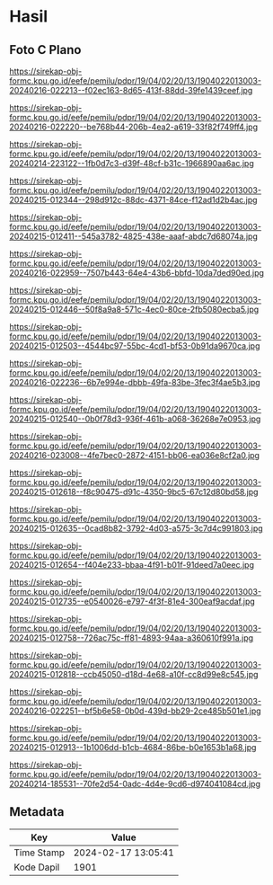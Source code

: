# Hasil

## Foto C Plano

https://sirekap-obj-formc.kpu.go.id/eefe/pemilu/pdpr/19/04/02/20/13/1904022013003-20240216-022213--f02ec163-8d65-413f-88dd-39fe1439ceef.jpg

https://sirekap-obj-formc.kpu.go.id/eefe/pemilu/pdpr/19/04/02/20/13/1904022013003-20240216-022220--be768b44-206b-4ea2-a619-33f82f749ff4.jpg

https://sirekap-obj-formc.kpu.go.id/eefe/pemilu/pdpr/19/04/02/20/13/1904022013003-20240214-223122--1fb0d7c3-d39f-48cf-b31c-1966890aa6ac.jpg

https://sirekap-obj-formc.kpu.go.id/eefe/pemilu/pdpr/19/04/02/20/13/1904022013003-20240215-012344--298d912c-88dc-4371-84ce-f12ad1d2b4ac.jpg

https://sirekap-obj-formc.kpu.go.id/eefe/pemilu/pdpr/19/04/02/20/13/1904022013003-20240215-012411--545a3782-4825-438e-aaaf-abdc7d68074a.jpg

https://sirekap-obj-formc.kpu.go.id/eefe/pemilu/pdpr/19/04/02/20/13/1904022013003-20240216-022959--7507b443-64e4-43b6-bbfd-10da7ded90ed.jpg

https://sirekap-obj-formc.kpu.go.id/eefe/pemilu/pdpr/19/04/02/20/13/1904022013003-20240215-012446--50f8a9a8-571c-4ec0-80ce-2fb5080ecba5.jpg

https://sirekap-obj-formc.kpu.go.id/eefe/pemilu/pdpr/19/04/02/20/13/1904022013003-20240215-012503--4544bc97-55bc-4cd1-bf53-0b91da9670ca.jpg

https://sirekap-obj-formc.kpu.go.id/eefe/pemilu/pdpr/19/04/02/20/13/1904022013003-20240216-022236--6b7e994e-dbbb-49fa-83be-3fec3f4ae5b3.jpg

https://sirekap-obj-formc.kpu.go.id/eefe/pemilu/pdpr/19/04/02/20/13/1904022013003-20240215-012540--0b0f78d3-936f-461b-a068-36268e7e0953.jpg

https://sirekap-obj-formc.kpu.go.id/eefe/pemilu/pdpr/19/04/02/20/13/1904022013003-20240216-023008--4fe7bec0-2872-4151-bb06-ea036e8cf2a0.jpg

https://sirekap-obj-formc.kpu.go.id/eefe/pemilu/pdpr/19/04/02/20/13/1904022013003-20240215-012618--f8c90475-d91c-4350-9bc5-67c12d80bd58.jpg

https://sirekap-obj-formc.kpu.go.id/eefe/pemilu/pdpr/19/04/02/20/13/1904022013003-20240215-012635--0cad8b82-3792-4d03-a575-3c7d4c991803.jpg

https://sirekap-obj-formc.kpu.go.id/eefe/pemilu/pdpr/19/04/02/20/13/1904022013003-20240215-012654--f404e233-bbaa-4f91-b01f-91deed7a0eec.jpg

https://sirekap-obj-formc.kpu.go.id/eefe/pemilu/pdpr/19/04/02/20/13/1904022013003-20240215-012735--e0540026-e797-4f3f-81e4-300eaf9acdaf.jpg

https://sirekap-obj-formc.kpu.go.id/eefe/pemilu/pdpr/19/04/02/20/13/1904022013003-20240215-012758--726ac75c-ff81-4893-94aa-a360610f991a.jpg

https://sirekap-obj-formc.kpu.go.id/eefe/pemilu/pdpr/19/04/02/20/13/1904022013003-20240215-012818--ccb45050-d18d-4e68-a10f-cc8d99e8c545.jpg

https://sirekap-obj-formc.kpu.go.id/eefe/pemilu/pdpr/19/04/02/20/13/1904022013003-20240216-022251--bf5b6e58-0b0d-439d-bb29-2ce485b501e1.jpg

https://sirekap-obj-formc.kpu.go.id/eefe/pemilu/pdpr/19/04/02/20/13/1904022013003-20240215-012913--1b1006dd-b1cb-4684-86be-b0e1653b1a68.jpg

https://sirekap-obj-formc.kpu.go.id/eefe/pemilu/pdpr/19/04/02/20/13/1904022013003-20240214-185531--70fe2d54-0adc-4d4e-9cd6-d974041084cd.jpg


## Metadata

| Key        | Value               |
| ---------- | ------------------- |
| Time Stamp | 2024-02-17 13:05:41 |
| Kode Dapil | 1901                |



